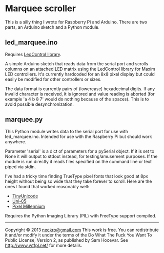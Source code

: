 # Marquee scroller

This is a silly thing I wrote for Raspberry Pi and Arduino.  There are two
parts, an Arduino sketch and a Python module.

## led_marquee.ino

Requires [LedControl library](http://playground.arduino.cc/Main/LedControl).

A simple Arduino sketch that reads data from the serial port and scrolls
columns on an attached LED matrix using the LedControl library for Maxim LED
controllers. It's currently hardcoded for an 8x8 pixel display but could easily
be modified for other controllers or sizes.

The data format is currently pairs of (lowercase) hexadecimal digits.  If any
invalid character is received, it is ignored and value reading is aborted
(for example 'a 4 b 8 7' would do nothing because of the spaces).  This is to
avoid possible desynchronization.

## marquee.py

This Python module writes data to the serial port for use with led_marquee.ino.
Intended for use with the Raspberry Pi but should work anywhere.

Parameter 'serial' is a dict of parameters for a pySerial object.  If it is set
to None it will output to stdout instead, for testing/amusement purposes.
If the module is run directly it reads files specified on the command line
or text piped via stdin.

I've had a tricky time finding TrueType pixel fonts that look good at 8px
height without being so wide that they take forever to scroll.  Here are the
ones I found that worked reasonably well:

* [TinyUnicode](http://www.dafont.com/tinyunicode.font)
* [Uni-05](http://www.dafont.com/uni-05-x.font)
* [Pixel Millennium](http://www.dafont.com/pixel-millennium.font)

Requires the Python Imaging Library (PIL) with FreeType support compiled.

---
Copyright © 2013 neckro@gmail.com
This work is free. You can redistribute it and/or modify it under the
terms of the Do What The Fuck You Want To Public License, Version 2,
as published by Sam Hocevar. See http://www.wtfpl.net/ for more details.
